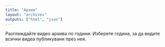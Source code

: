```yaml
---
title: "Архив"
layout: "archives"
outputs: ["html", "json"]
---
```


Разглеждайте видео архива по години. Изберете година, за да видите всички видеа публикувани през нея.